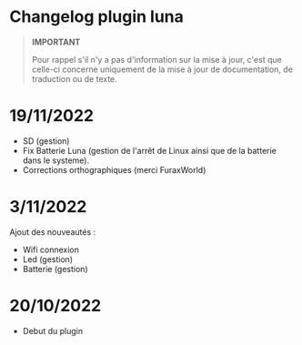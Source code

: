 # Changelog plugin luna

>**IMPORTANT**
>
>Pour rappel s'il n'y a pas d'information sur la mise à jour, c'est que celle-ci concerne uniquement de la mise à jour de documentation, de traduction ou de texte.

# 19/11/2022

- SD (gestion)
- Fix Batterie Luna (gestion de l'arrêt de Linux ainsi que de la batterie dans le systeme).
- Corrections orthographiques (merci FuraxWorld)

# 3/11/2022

Ajout des nouveautés : 

- Wifi connexion
- Led (gestion)
- Batterie (gestion)

# 20/10/2022

- Debut du plugin
